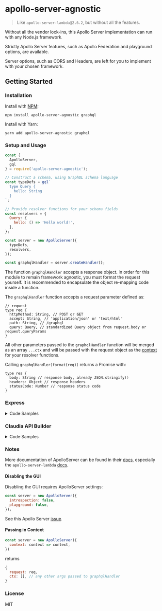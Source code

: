 # apollo-server-agnostic

> Like `apollo-server-lambda@2.6.2`, but without all the features.

Without all the vendor lock-ins, this Apollo Server implementation can run with any Node.js framework.

Strictly Apollo Server features, such as Apollo Federation and playground options, are available.

Server options, such as CORS and Headers, are left for you to implement with your chosen framework.

## Getting Started

### Installation

Install with [NPM](https://www.npmjs.com/package/apollo-server-agnostic):
```Shell
npm install apollo-server-agnostic graphql
```
Install with Yarn:
```Shell
yarn add apollo-server-agnostic graphql
```

### Setup and Usage

```js
const {
  ApolloServer,
  gql
} = require('apollo-server-agnostic');

// Construct a schema, using GraphQL schema language
const typeDefs = gql`
  type Query {
    hello: String
  }
`;

// Provide resolver functions for your schema fields
const resolvers = {
  Query: {
    hello: () => 'Hello world!',
  },
};

const server = new ApolloServer({
  typeDefs,
  resolvers,
});

const graphqlHandler = server.createHandler();
```

The function `graphqlHandler` accepts a response object.  In order for this module to remain framework agnostic, you must format the request yourself.  It is recommended to encapsulate the object re-mapping code inside a function.

The `graphqlHandler` function accepts a request parameter defined as:

```tsx
// request
type req {
  httpMethod: String, // POST or GET
  accept: String, // 'application/json' or 'text/html'
  path: String, // /graphql
  query: Query, // standardized Query object from request.body or request.queryParams
}
```

All other parameters passed to the `graphqlHandler` function will be merged as an array `...ctx` and will be passed with the request object as the [context](https://www.apollographql.com/docs/graphql-tools/resolvers/#resolver-function-signature) for your resolver functions.

Calling `graphqlHandler(format(req))` returns a Promise with:

```tsx
type res {
  body: String // response body, already JSON.stringify()
  headers: Object // response headers
  statusCode: Number // response status code
}
```

### Express

<details><summary>Code Samples</summary>
<p>

Create a function to format the Express `req` request object.

```js
// format.js
module.exports.formatExpress = (req) => {
  const httpMethod = req.method;
  const accept = req.headers['Accept'] || req.headers['accept'];
  const path = req.path;
  const query = Object.entries(req.body).length ? req.body : req.query;
  return {
    httpMethod,
    accept,
    path,
    query,
  };
};
```

Put everything together

```js
const express = require('express');
const cors = require('cors');
const bodyParser = require('body-parser');
const { formatExpress, } = require('./format');

const app = express();
app.use(cors());
app.use(bodyParser.json());

// Create graphqlHandler here

app.get('/graphql', async (req, res) => {
  const response = await graphqlHandler(formatExpress(req));

  res.status(response.statusCode)
    .set(response.headers)
    .send(response.body);
});

app.post('/graphql', async (req, res) => {
  const response = await graphqlHandler(formatExpress(req));

  res.status(response.statusCode) // use statusCode
    .set(response.headers) // merge headers
    .send(response.body); // send body string
});

const listener = app.listen({ port: 3001, }, () => {
  console.log(`🚀 Server ready at http://localhost:${listener.address().port}${server.graphqlPath}`);
});

```
</p>
</details>

### Claudia API Builder

<details><summary>Code Samples</summary>
<p>

Create a function to format the Claudia `request` object.

```js
// format.js
module.exports.formatClaudia = (req) => {
  const httpMethod = req.context.method;
  const accept = req.headers['Accept'] || req.headers['accept'];
  const path = req.proxyRequest.requestContext.path;
  const query = Object.entries(req.body).length ? req.body : req.queryString;
  return {
    httpMethod,
    accept,
    path,
    query,
  };
};
```

Put everything together

```js
const ApiBuilder = require('claudia-api-builder');
const { formatClaudia, } = require('./format');

const api = new ApiBuilder();

api.corsMaxAge(60); // https://developer.mozilla.org/en-US/docs/Web/HTTP/Headers/Access-Control-Max-Age

// Create graphqlHandler here

api.get('/graphql', async request => {
  request.lambdaContext.callbackWaitsForEmptyEventLoop = false;

  const response = await graphqlHandler(formatClaudia(request));

  const body = response.headers['Content-Type'] === 'text/html' ?
    response.body :
    JSON.parse(response.body);

  // You must parse the body so ApiResponse does not JSON.stringify() twice
  return new api.ApiResponse(body, response.headers, response.statusCode);
});

api.post('/graphql', async request => {
  request.lambdaContext.callbackWaitsForEmptyEventLoop = false;

  const response = await graphqlHandler(formatClaudia(request));

  // You must parse the body so ApiResponse does not JSON.stringify() twice
  return new api.ApiResponse(JSON.parse(response.body), response.headers, response.statusCode);
});

module.exports = api;
```

</p>
</details>

### Notes

More documentation of ApolloServer can be found in their [docs](https://www.apollographql.com/docs/apollo-server/), especially the `apollo-server-lambda` [docs](https://www.apollographql.com/docs/apollo-server/deployment/lambda/).

#### Disabling the GUI

Disabling the GUI requires ApolloServer settings:

```js
const server = new ApolloServer({
  introspection: false,
  playground: false,
});
```

See this Apollo Server [issue](https://github.com/apollographql/apollo-server/issues/1472).

#### Passing in Context

```js
const server = new ApolloServer({
  context: context => context,
})
```
returns
```js
{
  request: req,
  ctx: [], // any other args passed to graphqlHandler
}
```

### License

MIT
